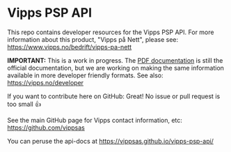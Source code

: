 # Vipps PSP API

This repo contains developer resources for the Vipps PSP API. For more information about this product, "Vipps på Nett", please see: https://www.vipps.no/bedrift/vipps-pa-nett

**IMPORTANT:** This is a work in progress. The [PDF documentation](original-docs/) is still the official documentation, but we are working on making the same information available in more developer friendly formats. See also: https://vipps.no/developer

If you want to contribute here on GitHub: Great! No issue or pull request is too small 👍

See the main GitHub page for Vipps contact information, etc: https://github.com/vippsas  

You can peruse the api-docs at https://vippsas.github.io/vipps-psp-api/
